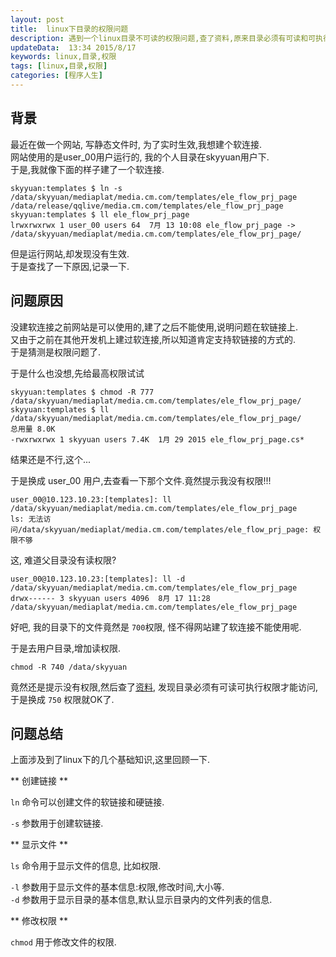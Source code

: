 ```yaml
---  
layout: post  
title:  linux下目录的权限问题
description: 遇到一个linux目录不可读的权限问题,查了资料,原来目录必须有可读和可执行权限才能访问.
updateData:  13:34 2015/8/17
keywords: linux,目录,权限
tags: [linux,目录,权限]
categories: [程序人生]
---  
```


## 背景

最近在做一个网站, 写静态文件时, 为了实时生效,我想建个软连接.  
网站使用的是user_00用户运行的, 我的个人目录在skyyuan用户下.  
于是,我就像下面的样子建了一个软连接.  

```
skyyuan:templates $ ln -s /data/skyyuan/mediaplat/media.cm.com/templates/ele_flow_prj_page  /data/release/qqlive/media.cm.com/templates/ele_flow_prj_page
skyyuan:templates $ ll ele_flow_prj_page
lrwxrwxrwx 1 user_00 users 64  7月 13 10:08 ele_flow_prj_page -> /data/skyyuan/mediaplat/media.cm.com/templates/ele_flow_prj_page/
```

但是运行网站,却发现没有生效.  
于是查找了一下原因,记录一下.  

## 问题原因

没建软连接之前网站是可以使用的,建了之后不能使用,说明问题在软链接上.  
又由于之前在其他开发机上建过软连接,所以知道肯定支持软链接的方式的.  
于是猜测是权限问题了.  

于是什么也没想,先给最高权限试试  

```
skyyuan:templates $ chmod -R 777 /data/skyyuan/mediaplat/media.cm.com/templates/ele_flow_prj_page/
skyyuan:templates $ ll /data/skyyuan/mediaplat/media.cm.com/templates/ele_flow_prj_page/
总用量 8.0K
-rwxrwxrwx 1 skyyuan users 7.4K  1月 29 2015 ele_flow_prj_page.cs*
```

结果还是不行,这个...  


于是换成 user_00 用户,去查看一下那个文件.竟然提示我没有权限!!!  

```
user_00@10.123.10.23:[templates]: ll /data/skyyuan/mediaplat/media.cm.com/templates/ele_flow_prj_page
ls: 无法访问/data/skyyuan/mediaplat/media.cm.com/templates/ele_flow_prj_page: 权限不够
```


这, 难道父目录没有读权限?  

```
user_00@10.123.10.23:[templates]: ll -d /data/skyyuan/mediaplat/media.cm.com/templates/ele_flow_prj_page
drwx------ 3 skyyuan users 4096  8月 17 11:28 /data/skyyuan/mediaplat/media.cm.com/templates/ele_flow_prj_page
```

好吧, 我的目录下的文件竟然是 `700`权限, 怪不得网站建了软连接不能使用呢.  

于是去用户目录,增加读权限.  


```
chmod -R 740 /data/skyyuan
```

竟然还是提示没有权限,然后查了[资料](http://vbird.dic.ksu.edu.tw/linux_basic/0210filepermission.php), 发现目录必须有可读可执行权限才能访问, 于是换成 `750` 权限就OK了.  



## 问题总结

上面涉及到了linux下的几个基础知识,这里回顾一下.  


** 创建链接 **  

`ln` 命令可以创建文件的软链接和硬链接.  

`-s` 参数用于创建软链接.  


** 显示文件 **  

`ls` 命令用于显示文件的信息, 比如权限.  

`-l` 参数用于显示文件的基本信息:权限,修改时间,大小等.  
`-d` 参数用于显示目录的基本信息,默认显示目录内的文件列表的信息.  


** 修改权限 **  

`chmod` 用于修改文件的权限.  




